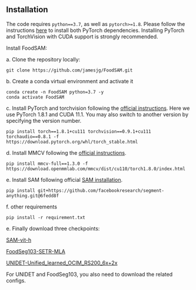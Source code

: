 ## Installation

The code requires `python==3.7`, as well as `pytorch>=1.8`. Please follow the instructions [here](https://pytorch.org/get-started/locally/) to install both PyTorch dependencies. Installing PyTorch and TorchVision with CUDA support is strongly recommended.

Install FoodSAM:

a. Clone the repository locally:

```
git clone https://github.com/jamesjg/FoodSAM.git
```
b. Create a conda virtual environment and activate it
```
conda create -n FoodSAM python=3.7 -y
conda activate FoodSAM
```
c. Install PyTorch and torchvision following the [official instructions](https://pytorch.org/). Here we use PyTorch 1.8.1 and CUDA 11.1. You may also switch to another version by specifying the version number.
```
pip install torch==1.8.1+cu111 torchvision==0.9.1+cu111 torchaudio==0.8.1 -f https://download.pytorch.org/whl/torch_stable.html
```
d. Install MMCV following the [official instructions](https://mmcv.readthedocs.io/en/latest/#installation). 
```
pip install mmcv-full==1.3.0 -f https://download.openmmlab.com/mmcv/dist/cu110/torch1.8.0/index.html
```
e. Install SAM following official [SAM installation](https://github.com/facebookresearch/segment-anything).
```
pip install git+https://github.com/facebookresearch/segment-anything.git@6fedd8f
```
f. other requirements
```
pip install -r requirement.txt
```

e. Finally download three checkpoints:

[SAM-vit-h](https://github.com/facebookresearch/segment-anything)

[FoodSeg103-SETR-MLA](https://github.com/LARC-CMU-SMU/FoodSeg103-Benchmark-v1)

[UNIDET-Unified_learned_OCIM_RS200_6x+2x](https://github.com/xingyizhou/UniDet/tree/master)

For UNIDET and FoodSeg103, you also need to download the related configs.
